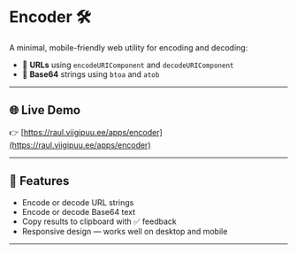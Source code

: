 # Encoder 🛠️

A minimal, mobile-friendly web utility for encoding and decoding:

- 🔗 **URLs** using `encodeURIComponent` and `decodeURIComponent`
- 🧬 **Base64** strings using `btoa` and `atob`

---

## 🌐 Live Demo

👉 [https://raul.viigipuu.ee/apps/encoder](https://raul.viigipuu.ee/apps/encoder)

---

## 🚀 Features

- Encode or decode URL strings
- Encode or decode Base64 text
- Copy results to clipboard with ✅ feedback
- Responsive design — works well on desktop and mobile

---
